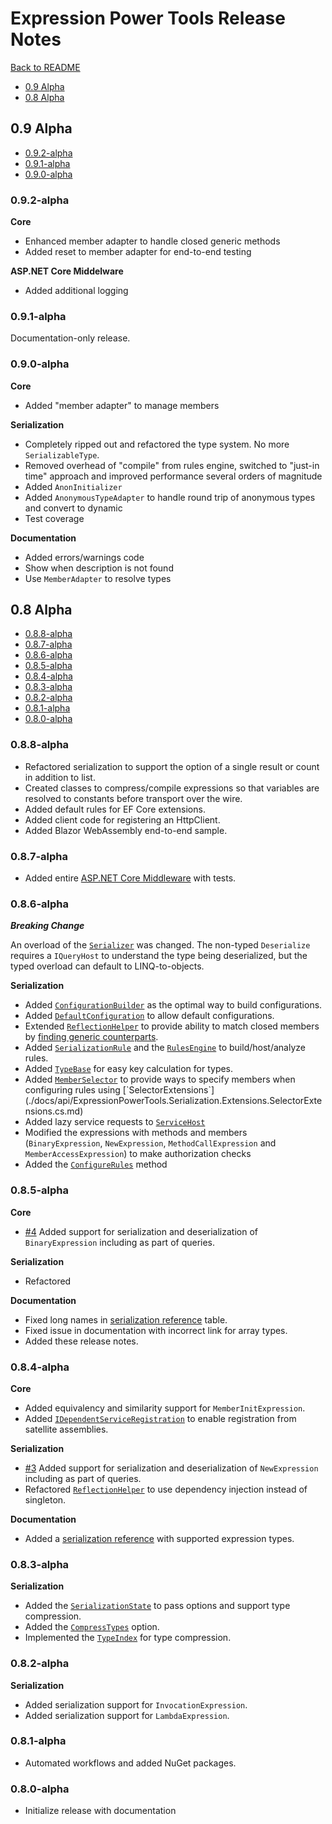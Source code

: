 # Expression Power Tools Release Notes

[Back to README](./README.md)

- [0.9 Alpha](#09-Alpha)
- [0.8 Alpha](#08-Alpha)

## 0.9 Alpha

- [0.9.2-alpha](#092-alpha)
- [0.9.1-alpha](#091-alpha)
- [0.9.0-alpha](#090-alpha)

### 0.9.2-alpha

**Core**

- Enhanced member adapter to handle closed generic methods
- Added reset to member adapter for end-to-end testing

**ASP.NET Core Middelware**

- Added additional logging

### 0.9.1-alpha

Documentation-only release.

### 0.9.0-alpha

**Core**

- Added "member adapter" to manage members

**Serialization**

- Completely ripped out and refactored the type system. No more `SerializableType`.
- Removed overhead of "compile" from rules engine, switched to "just-in time" approach and 
improved performance several orders of magnitude
- Added `AnonInitializer`
- Added `AnonymousTypeAdapter` to handle round trip of anonymous types and convert to dynamic
- Test coverage

**Documentation**

- Added errors/warnings code
- Show when description is not found
- Use `MemberAdapter` to resolve types

## 0.8 Alpha

- [0.8.8-alpha](#088-alpha)
- [0.8.7-alpha](#087-alpha)
- [0.8.6-alpha](#086-alpha)
- [0.8.5-alpha](#085-alpha)
- [0.8.4-alpha](#084-alpha)
- [0.8.3-alpha](#083-alpha)
- [0.8.2-alpha](#082-alpha)
- [0.8.1-alpha](#081-alpha)
- [0.8.0-alpha](#080-alpha)

### 0.8.8-alpha

- Refactored serialization to support the option of a single result or count in addition to list.
- Created classes to compress/compile expressions so that variables are resolved to constants before transport over the wire.
- Added default rules for EF Core extensions.
- Added client code for registering an HttpClient.
- Added Blazor WebAssembly end-to-end sample.

### 0.8.7-alpha

- Added entire [ASP.NET Core Middleware](docs/api/ExpressionPowerTools.Serialization.EFCore.AspNetCore.a.md) with tests.

### 0.8.6-alpha

**_Breaking Change_**

An overload of the [`Serializer`](./docs/api/ExpressionPowerTools.Serialization.Serializer.cs.md) was changed. The non-typed `Deserialize` requires a
`IQueryHost` to understand the type being deserialized, but the typed overload can default to LINQ-to-objects.

**Serialization**

- Added [`ConfigurationBuilder`](./docs/api/ExpressionPowerTools.Serialization.Configuration.ConfigurationBuilder.cs.md) as the
optimal way to build configurations.
- Added [`DefaultConfiguration`](./docs/api/ExpressionPowerTools.Serialization.Configuration.DefaultConfiguration.cs.md) to 
allow default configurations. 
- Extended [`ReflectionHelper`](./docs/api/ExpressionPowerTools.Serialization.Serializers.ReflectionHelper.cs.md) 
to provide ability to match closed members by [finding generic counterparts](./docs/api/ExpressionPowerTools.Serialization.Serializers.ReflectionHelper.FindGenericVersion.m.md).
- Added [`SerializationRule`](./docs/api/ExpressionPowerTools.Serialization.Rules.SerializationRule.cs.md) and 
the [`RulesEngine`](./docs/api/ExpressionPowerTools.Serialization.Rules.RulesEngine.cs.md) to build/host/analyze rules.
- Added [`TypeBase`](./docs/api/ExpressionPowerTools.Serialization.Serializers.TypeBase.cs.md) for easy key calculation for types.
- Added [`MemberSelector`](./docs/api/ExpressionPowerTools.Serialization.Rules.MemberSelector`1.cs.md) to provide 
ways to specify members when configuring rules using [`SelectorExtensions`](./docs/api/ExpressionPowerTools.Serialization.Extensions.SelectorExtensions.cs.md)
- Added lazy service requests to [`ServiceHost`](./docs/api/ExpressionPowerTools.Core.Dependencies.ServiceHost.cs.md)
- Modified the expressions with methods and members (`BinaryExpression`, `NewExpression`, `MethodCallExpression` and 
`MemberAccessExpression`) to make authorization checks
- Added the [`ConfigureRules`](./docs/api/ExpressionPowerTools.Serialization.Serializer.ConfigureRules.m.md) method

### 0.8.5-alpha

**Core**

- [#4](https://github.com/JeremyLikness/ExpressionPowerTools/issues/4) Added support for serialization and deserialization of `BinaryExpression` including as part of queries.

**Serialization**

- Refactored 

**Documentation**

- Fixed long names in [serialization reference](./docs/api/ExpressionPowerTools.Serialization.Serializers.ser.md) table. 
- Fixed issue in documentation with incorrect link for array types.
- Added these release notes.

### 0.8.4-alpha

**Core**

- Added equivalency and similarity support for `MemberInitExpression`.
- Added [`IDependentServiceRegistration`](./docs/api/ExpressionPowerTools.Core.Signatures.IDependentServiceRegistration.i.md) to enable registration from satellite assemblies. 

**Serialization**

- [#3](https://github.com/JeremyLikness/ExpressionPowerTools/issues/3) Added support for serialization and deserialization of `NewExpression` including as part of queries.
- Refactored [`ReflectionHelper`](./docs/api/ExpressionPowerTools.Serialization.Serializers.ReflectionHelper.cs.md) to use dependency injection instead of singleton.

**Documentation**

- Added a [serialization reference](./docs/api/ExpressionPowerTools.Serialization.Serializers.ser.md) with supported expression types.

### 0.8.3-alpha

**Serialization**

- Added the [`SerializationState`](./docs/api/ExpressionPowerTools.Serialization.Serializers.SerializationState.cs.md) to pass options and support type compression.
- Added the [`CompressTypes`](./docs/api/ExpressionPowerTools.Serialization.Serializers.SerializationState.CompressTypes.prop.md) option.
- Implemented the [`TypeIndex`](./docs/api/ExpressionPowerTools.Serialization.Serializers.SerializationState.TypeIndex.prop.md) for type compression.

### 0.8.2-alpha

**Serialization**

- Added serialization support for `InvocationExpression`.
- Added serialization support for `LambdaExpression`.

### 0.8.1-alpha

- Automated workflows and added NuGet packages.

### 0.8.0-alpha

- Initialize release with documentation
